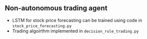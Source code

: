 ## Non-autonomous trading agent

* LSTM for stock price forecasting can be trained using code in `stock_price_forecasting.py`
* Trading algoirthm implemented in `decision_rule_trading.py`